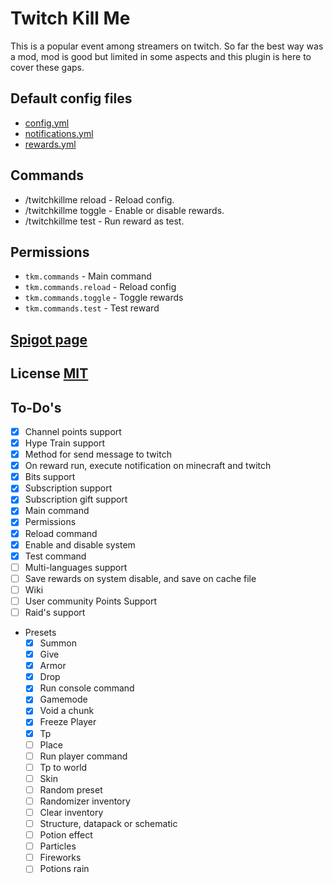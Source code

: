 # Twitch Kill Me
This is a popular event among streamers on twitch. So far the best way was a mod, mod is good but limited in some aspects and this plugin is here to cover these gaps.

## Default config files
- [config.yml](./src/main/resources/config.yml)
- [notifications.yml](./src/main/resources/notifications.yml)
- [rewards.yml](./src/main/resources/rewards.yml)

## Commands
- /twitchkillme reload - Reload config.
- /twitchkillme toggle - Enable or disable rewards.
- /twitchkillme test <reward-id> - Run reward as test.

## Permissions
- `tkm.commands` - Main command
- `tkm.commands.reload` - Reload config
- `tkm.commands.toggle` - Toggle rewards
- `tkm.commands.test` - Test reward

## [Spigot page](https://www.spigotmc.org/resources/twitchkillme.107399/)

## License [MIT](./LICENSE)

## To-Do's
- [x] Channel points support
- [x] Hype Train support
- [X] Method for send message to twitch
- [X] On reward run, execute notification on minecraft and twitch
- [X] Bits support
- [X] Subscription support
- [X] Subscription gift support
- [X] Main command
- [X] Permissions
- [X] Reload command
- [X] Enable and disable system
- [X] Test command
- [ ] Multi-languages support
- [ ] Save rewards on system disable, and save on cache file
- [ ] Wiki
- [ ] User community Points Support
- [ ] Raid's support
- Presets
  - [x] Summon
  - [X] Give
  - [X] Armor
  - [X] Drop
  - [X] Run console command
  - [X] Gamemode
  - [X] Void a chunk
  - [X] Freeze Player
  - [X] Tp
  - [ ] Place
  - [ ] Run player command
  - [ ] Tp to world
  - [ ] Skin
  - [ ] Random preset
  - [ ] Randomizer inventory
  - [ ] Clear inventory
  - [ ] Structure, datapack or schematic
  - [ ] Potion effect
  - [ ] Particles
  - [ ] Fireworks
  - [ ] Potions rain